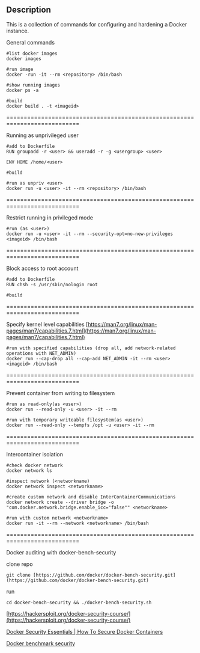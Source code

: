 ## Description

This is a collection of commands for configuring and hardening a Docker instance.


General commands
```
#list docker images
docker images

#run image
docker -run -it --rm <repository> /bin/bash

#show running images
docker ps -a

#build
docker build . -t <imageid>
```

===========================================================================

Running as unprivileged user
```
#add to Dockerfile
RUN groupadd -r <user> && useradd -r -g <usergroup> <user>

ENV HOME /home/<user>

#build

#run as unpriv <user>
docker run -u <user> -it --rm <repository> /bin/bash
```
===========================================================================

Restrict running in privileged mode
```
#run (as <user>)
docker run -u <user> -it --rm --security-opt=no-new-privileges <imageid> /bin/bash
```
===========================================================================

Block access to root account
```
#add to Dockerfile
RUN chsh -s /usr/sbin/nologin root

#build
```
===========================================================================

Specify kernel level capabilities
[https://man7.org/linux/man-pages/man7/capabilities.7.html](https://man7.org/linux/man-pages/man7/capabilities.7.html)
```
#run with specified capabilities (drop all, add network-related operations with NET_ADMIN)
docker run --cap-drop all --cap-add NET_ADMIN -it --rm <user> <imageid> /bin/bash
```
===========================================================================

Prevent container from writing to filesystem
```
#run as read-only(as <user>)
docker run --read-only -u <user> -it --rm

#run with temporary writeable filesystem(as <user>)
docker run --read-only --tempfs /opt -u <user> -it --rm
```
===========================================================================

Intercontainer isolation
```
#check docker network
docker network ls

#inspect network (<networkname)
docker network inspect <networkname>

#create custom network and disable InterContainerCommunications
docker network create --driver bridge -o "com.docker.network.bridge.enable_icc="false"" <networkname>

#run with custom network <networkname>
docker run -it --rm --network <networkname> /bin/bash
```
===========================================================================

Docker auditing with docker-bench-security

clone repo
```
git clone [https://github.com/docker/docker-bench-security.git](https://github.com/docker/docker-bench-security.git)
```
run
```
cd docker-bench-security && ./docker-bench-security.sh
```

[https://hackersploit.org/docker-security-course/](https://hackersploit.org/docker-security-course/)

[Docker Security Essentials | How To Secure Docker Containers](https://www.youtube.com/watch?v=KINjI1tlo2w)

[Docker benchmark security](https://github.com/docker/docker-bench-security.git)
